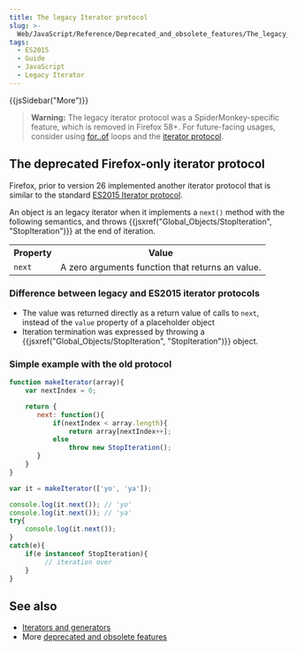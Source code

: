 ```yaml
---
title: The legacy Iterator protocol
slug: >-
  Web/JavaScript/Reference/Deprecated_and_obsolete_features/The_legacy_Iterator_protocol
tags:
  - ES2015
  - Guide
  - JavaScript
  - Legacy Iterator
---
```

{{jsSidebar("More")}}

> **Warning:** The legacy iterator protocol was a SpiderMonkey-specific feature,
> which is removed in Firefox 58+. For future-facing usages, consider using
> [for..of](/en-US/docs/Web/JavaScript/Reference/Statements/for...of) loops and
> the
> [iterator protocol](/en-US/docs/Web/JavaScript/Reference/Iteration_protocols).

## The deprecated Firefox-only iterator protocol

Firefox, prior to version 26 implemented another iterator protocol that is
similar to the standard
[ES2015 Iterator protocol](/en-US/docs/Web/JavaScript/Reference/Iteration_protocols).

An object is an legacy iterator when it implements a `next()` method with the
following semantics, and throws
{{jsxref("Global_Objects/StopIteration", "StopIteration")}}
at the end of iteration.

<table class="standard-table">
  <tbody>
    <tr>
      <th scope="col">Property</th>
      <th scope="col">Value</th>
    </tr>
    <tr>
      <td><code>next</code></td>
      <td>A zero arguments function that returns an value.</td>
    </tr>
  </tbody>
</table>

### Difference between legacy and ES2015 iterator protocols

- The value was returned directly as a return value of calls to `next`, instead
  of the `value` property of a placeholder object
- Iteration termination was expressed by throwing a
  {{jsxref("Global_Objects/StopIteration", "StopIteration")}}
  object.

### Simple example with the old protocol

```js
function makeIterator(array){
    var nextIndex = 0;

    return {
       next: function(){
           if(nextIndex < array.length){
               return array[nextIndex++];
           else
               throw new StopIteration();
       }
    }
}

var it = makeIterator(['yo', 'ya']);

console.log(it.next()); // 'yo'
console.log(it.next()); // 'ya'
try{
    console.log(it.next());
}
catch(e){
    if(e instanceof StopIteration){
         // iteration over
    }
}
```

## See also

- [Iterators and generators](/en-US/docs/Web/JavaScript/Guide/Iterators_and_Generators)
- More
  [deprecated and obsolete features](/en-US/docs/Web/JavaScript/Reference/Deprecated_and_obsolete_features)

